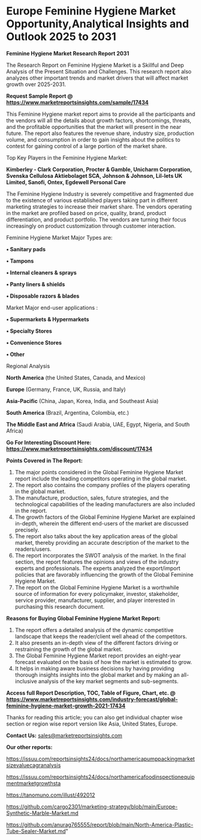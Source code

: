 # Europe Feminine Hygiene Market Opportunity,Analytical Insights and Outlook 2025 to 2031

<strong>Feminine Hygiene Market Research Report 2031</strong>

The Research Report on Feminine Hygiene Market is a Skillful and Deep Analysis of the Present Situation and Challenges. This research report also analyzes other important trends and market drivers that will affect market growth over 2025-2031.

<strong>Request Sample Report @ <a href=https://www.marketreportsinsights.com/sample/17434>https://www.marketreportsinsights.com/sample/17434</a></strong>

This Feminine Hygiene market report aims to provide all the participants and the vendors will all the details about growth factors, shortcomings, threats, and the profitable opportunities that the market will present in the near future. The report also features the revenue share, industry size, production volume, and consumption in order to gain insights about the politics to contest for gaining control of a large portion of the market share.

Top Key Players in the Feminine Hygiene Market:

<strong>Kimberley - Clark Corporation, Procter & Gamble, Unicharm Corporation, Svenska Cellulosa Aktiebolaget SCA, Johnson & Johnson, Lil-lets UK Limited, Sanofi, Ontex, Egdewell Personal Care</strong>

The Feminine Hygiene Industry is severely competitive and fragmented due to the existence of various established players taking part in different marketing strategies to increase their market share. The vendors operating in the market are profiled based on price, quality, brand, product differentiation, and product portfolio. The vendors are turning their focus increasingly on product customization through customer interaction.

Feminine Hygiene Market Major Types are:

<strong>• Sanitary pads

• Tampons

• Internal cleaners & sprays

• Panty liners & shields

• Disposable razors & blades</strong>

Market Major end-user applications :

<strong>• Supermarkets & Hypermarkets

• Specialty Stores

• Convenience Stores

• Other</strong>

Regional Analysis

</u><strong><b>North America</b></strong> (the United States, Canada, and Mexico)

<strong><b>Europe </b></strong>(Germany, France, UK, Russia, and Italy)

<strong><b>Asia-Pacific</b></strong> (China, Japan, Korea, India, and Southeast Asia)

<strong><b>South America</b></strong> (Brazil, Argentina, Colombia, etc.)

<strong><b>The Middle East and Africa</b></strong> (Saudi Arabia, UAE, Egypt, Nigeria, and South Africa)

<strong>Go For Interesting Discount Here: <a href=https://www.marketreportsinsights.com/discount/17434>https://www.marketreportsinsights.com/discount/17434</a></strong>

<strong>Points Covered in The Report:</strong>
<ol>
  <li>The major points considered in the Global Feminine Hygiene Market report include the leading competitors operating in the global market.</li>
  <li>The report also contains the company profiles of the players operating in the global market.</li>
  <li>The manufacture, production, sales, future strategies, and the technological capabilities of the leading manufacturers are also included in the report.</li>
  <li>The growth factors of the Global Feminine Hygiene Market are explained in-depth, wherein the different end-users of the market are discussed precisely.</li>
  <li>The report also talks about the key application areas of the global market, thereby providing an accurate description of the market to the readers/users.</li>
  <li>The report incorporates the SWOT analysis of the market. In the final section, the report features the opinions and views of the industry experts and professionals. The experts analyzed the export/import policies that are favorably influencing the growth of the Global Feminine Hygiene Market.</li>
  <li>The report on the Global Feminine Hygiene Market is a worthwhile source of information for every policymaker, investor, stakeholder, service provider, manufacturer, supplier, and player interested in purchasing this research document.</li>
</ol>
<strong>Reasons for Buying Global Feminine Hygiene Market Report:</strong>

<ol>
  <li>The report offers a detailed analysis of the dynamic competitive landscape that keeps the reader/client well ahead of the competitors.</li>
  <li>It also presents an in-depth view of the different factors driving or restraining the growth of the global market.</li>
  <li>The Global Feminine Hygiene Market report provides an eight-year forecast evaluated on the basis of how the market is estimated to grow.</li>
  <li>It helps in making aware business decisions by having providing thorough insights insights into the global market and by making an all-inclusive analysis of the key market segments and sub-segments.</li>
</ol>
<strong>Access full Report Description, TOC, Table of Figure, Chart, etc. @ <a href=https://www.marketreportsinsights.com/industry-forecast/global-feminine-hygiene-market-growth-2021-17434>https://www.marketreportsinsights.com/industry-forecast/global-feminine-hygiene-market-growth-2021-17434</a></strong>


Thanks for reading this article; you can also get individual chapter wise section or region wise report version like Asia, United States, Europe.

<strong>Contact Us:</strong>
sales@marketreportsinsights.com

<strong>Our other reports:</strong>

<a href=https://issuu.com/reportsinsights24/docs/northamericapumppackingmarketsizevaluecagranalysis>https://issuu.com/reportsinsights24/docs/northamericapumppackingmarketsizevaluecagranalysis</a>

<a href=https://issuu.com/reportsinsights24/docs/northamericafoodinspectionequipmentmarketgrowthsta>https://issuu.com/reportsinsights24/docs/northamericafoodinspectionequipmentmarketgrowthsta</a>

<a href=https://tanomuno.com/illust/492012>https://tanomuno.com/illust/492012</a>

<a href=https://github.com/cargo2301/marketing-strategy/blob/main/Europe-Synthetic-Marble-Market.md>https://github.com/cargo2301/marketing-strategy/blob/main/Europe-Synthetic-Marble-Market.md</a>

<a href=https://github.com/anurag765555/report/blob/main/North-America-Plastic-Tube-Sealer-Market.md>https://github.com/anurag765555/report/blob/main/North-America-Plastic-Tube-Sealer-Market.md</a>"
